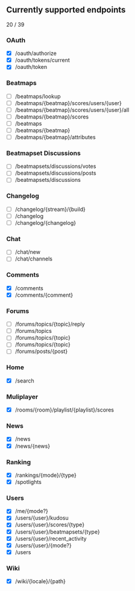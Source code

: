 ## Currently supported endpoints

20 / 39

### OAuth

- [x] /oauth/authorize
- [x] /oauth/tokens/current
- [x] /oauth/token

### Beatmaps

- [ ] /beatmaps/lookup
- [ ] /beatmaps/{beatmap}/scores/users/{user}
- [ ] /beatmaps/{beatmap}/scores/users/{user}/all
- [ ] /beatmaps/{beatmap}/scores
- [ ] /beatmaps
- [ ] /beatmaps/{beatmap}
- [ ] /beatmaps/{beatmap}/attributes

### Beatmapset Discussions

- [ ] /beatmapsets/discussions/votes
- [ ] /beatmapsets/discussions/posts
- [ ] /beatmapsets/discussions

### Changelog

- [ ] /changelog/{stream}/{build}
- [ ] /changelog
- [ ] /changelog/{changelog}

### Chat

- [ ] /chat/new
- [ ] /chat/channels

### Comments

- [x] /comments
- [x] /comments/{comment}

### Forums

- [ ] /forums/topics/{topic}/reply
- [ ] /forums/topics
- [ ] /forums/topics/{topic}
- [ ] /forums/topics/{topic}
- [ ] /forums/posts/{post}

### Home

- [x] /search

### Muliplayer

- [x] /rooms/{room}/playlist/{playlist}/scores

### News

- [x] /news
- [x] /news/{news}

### Ranking

- [x] /rankings/{mode}/{type}
- [x] /spotlights

### Users

- [x] /me/{mode?}
- [x] /users/{user}/kudosu
- [x] /users/{user}/scores/{type}
- [x] /users/{user}/beatmapsets/{type}
- [x] /users/{user}/recent_activity
- [x] /users/{user}/{mode?}
- [x] /users

### Wiki

- [x] /wiki/{locale}/{path}
